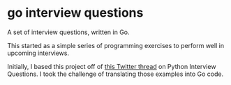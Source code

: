 go interview questions
==============

A set of interview questions, written in Go.

This started as a simple series of programming exercises to perform well in upcoming interviews.

Initially, I based this project off of [this Twitter thread](https://twitter.com/clcoding/status/1562264399515090945) on Python Interview Questions. I took the challenge of translating those examples into Go code.
